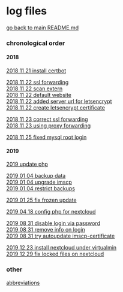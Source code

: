 # log files

[go back to main README.md](../README.md)


### chronological order

#### 2018
[2018 11 21 install certbot](2018_11_21__install_certbot_for_letsencrypt.md)

[2018 11 22 ssl forwarding](2018_11_22_001__added_ssl_forwarding.md) \
[2018 11 22 scan extern](2018_11_22_002__scan_nextclouds_extern.md) \
[2018 11 22 default website](2018_11_22_003__fixed_default_forwarding.md) \
[2018 11 22 added server url for letsencrypt](2018_11_22_004__added_server_url_for_letsencrypt.md) \
[2018 11 22 create letsencrypt certificate](2018_11_22_005__create_letsencrypt_certificate.md)

[2018 11 23 correct ssl forwarding](2018_11_23_001__correct_forwarding.md) \
[2018 11 23 using proxy forwarding](2018_11_23_002__using_proxy_forwarding.md)

[2018 11 25 fixed mysql root login](2018_11_25__fixed_debian_login_mysql.md)

#### 2019
[2019 update php](../log/2019__php_update.md)

[2019 01 04 backup data](2019_01_04_001__backup_data.md) \
[2019 01 04 upgrade imscp](2019_01_04_002__upgrade_imscp.md) \
[2019 01 04 restrict backups](2019_01_04_003__restrict_backups.md)

[2019 01 25 fix frozen update](2019_01_25__fix_frozen_nextcloud_update.md)

[2019 04 18 config php for nextcloud](2019_04_18__config_php_for_nextcloud.md)

[2019 08 31 disable login via password](2019_08_31_001__disable_login_via_password.md) \
[2019 08 31 remove info on login](2019_08_31_002__remove_info_on_login.md) \
[2019 08 31 try autoupdate imscp-certificate](2019_08_31_003__autoupdate_imscp_certificate.md)

[2019 12 23 install nextcloud under virtualmin](2019_12_23__install_nextcloud_under_virtualmin.md) \
[2019 12 29 fix locked files on nextcloud](2019_12_29__fix_locked_files_on_nextcloud.md)

### other
[abbreviations](abbreviations.md)
